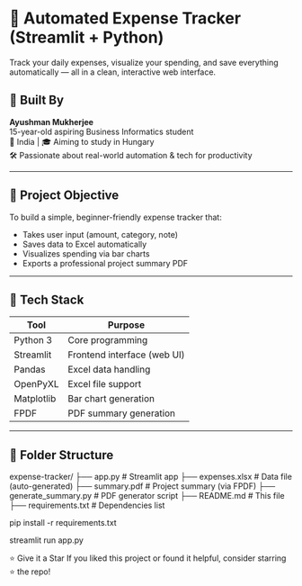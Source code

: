# 💼 Automated Expense Tracker (Streamlit + Python)

Track your daily expenses, visualize your spending, and save everything automatically — all in a clean, interactive web interface.

## 🚀 Built By

**Ayushman Mukherjee**  
15-year-old aspiring Business Informatics student  
📍 India | 🎓 Aiming to study in Hungary  
🛠 Passionate about real-world automation & tech for productivity

---

## 🎯 Project Objective

To build a simple, beginner-friendly expense tracker that:
- Takes user input (amount, category, note)
- Saves data to Excel automatically
- Visualizes spending via bar charts
- Exports a professional project summary PDF

---

## 🧰 Tech Stack

| Tool | Purpose |
|------|---------|
| Python 3 | Core programming |
| Streamlit | Frontend interface (web UI) |
| Pandas | Excel data handling |
| OpenPyXL | Excel file support |
| Matplotlib | Bar chart generation |
| FPDF | PDF summary generation |

---



## 📂 Folder Structure


expense-tracker/
├── app.py # Streamlit app
├── expenses.xlsx # Data file (auto-generated)
├── summary.pdf # Project summary (via FPDF)
├── generate_summary.py # PDF generator script
├── README.md # This file
├── requirements.txt # Dependencies list

pip install -r requirements.txt


streamlit run app.py

⭐️ Give it a Star
If you liked this project or found it helpful, consider starring ⭐️ the repo!
